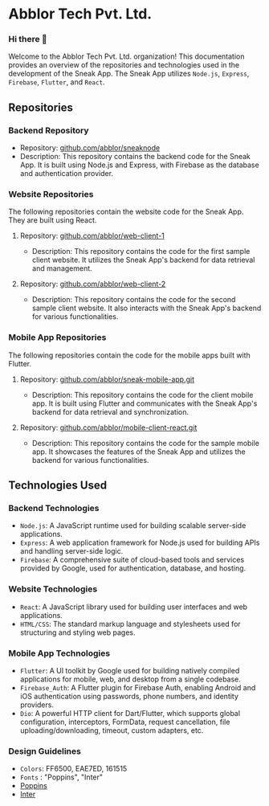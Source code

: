 
# Abblor Tech Pvt. Ltd.

### Hi there 👋
Welcome to the Abblor Tech Pvt. Ltd. organization! This documentation provides an overview of the repositories and technologies used in the development of the Sneak App. The Sneak App utilizes `Node.js`, `Express`, `Firebase`, `Flutter`, and `React`.

## Repositories

### Backend Repository
- Repository: [github.com/abblor/sneaknode](https://github.com/abblor/sneaknode)
- Description: This repository contains the backend code for the Sneak App. It is built using Node.js and Express, with Firebase as the database and authentication provider.

### Website Repositories
The following repositories contain the website code for the Sneak App. They are built using React.

1. Repository: [github.com/abblor/web-client-1](https://github.com/abblor/web-client-1)
   - Description: This repository contains the code for the first sample client website. It utilizes the Sneak App's backend for data retrieval and management.

2. Repository: [github.com/abblor/web-client-2](https://github.com/abblor/web-client-2)
   - Description: This repository contains the code for the second sample client website. It also interacts with the Sneak App's backend for various functionalities.

### Mobile App Repositories
The following repositories contain the code for the mobile apps built with Flutter.

1. Repository: [github.com/abblor/sneak-mobile-app.git](https://github.com/abblor/sneak-mobile-app.git)
   - Description: This repository contains the code for the client mobile app. It is built using Flutter and communicates with the Sneak App's backend for data retrieval and synchronization.

2. Repository: [github.com/abblor/mobile-client-react.git](https://github.com/abblor/mobile-client-react.git)
   - Description: This repository contains the code for the sample mobile app. It showcases the features of the Sneak App and utilizes the backend for various functionalities.

## Technologies Used

### Backend Technologies
- `Node.js`: A JavaScript runtime used for building scalable server-side applications.
- `Express`: A web application framework for Node.js used for building APIs and handling server-side logic.
- `Firebase`: A comprehensive suite of cloud-based tools and services provided by Google, used for authentication, database, and hosting.

### Website Technologies
- `React`: A JavaScript library used for building user interfaces and web applications.
- `HTML/CSS`: The standard markup language and stylesheets used for structuring and styling web pages.

### Mobile App Technologies
- `Flutter`: A UI toolkit by Google used for building natively compiled applications for mobile, web, and desktop from a single codebase.
- `Firebase_Auth`: A Flutter plugin for Firebase Auth, enabling Android and iOS authentication using passwords, phone numbers, and identity providers.
- `Dio`: A powerful HTTP client for Dart/Flutter, which supports global configuration, interceptors, FormData, request cancellation, file    uploading/downloading, timeout, custom adapters, etc.

### Design Guidelines
- `Colors`: FF6500, EAE7ED, 161515
- `Fonts` : "Poppins", "Inter"
- [Poppins](https://fonts.google.com/specimen/Poppins?query=Poppins)
- [Inter](https://fonts.google.com/specimen/Inter?query=Inter)

